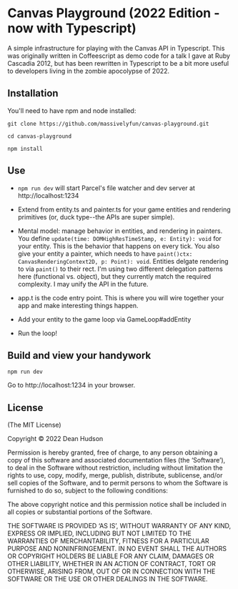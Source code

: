 # Canvas Playground (2022 Edition - now with Typescript)

A simple infrastructure for playing with the Canvas API in Typescript. This was originally written in Coffeescript as demo code for a talk I gave at Ruby Cascadia 2012, but has been rewritten in Typescript to be a bit more useful to developers living in the zombie apocolypse of 2022.

## Installation

You'll need to have npm and node installed:

```
git clone https://github.com/massivelyfun/canvas-playground.git

cd canvas-playground

npm install
```

## Use

* ```npm run dev``` will start Parcel's file watcher and dev server at http://localhost:1234

* Extend from entity.ts and painter.ts for your game entities and rendering primitives (or, duck type--the APIs are super simple).

* Mental model: manage behavior in entities, and rendering in painters. You define ```update(time: DOMHighResTimeStamp, e: Entity): void``` for your entity. This is the behavior that happens on every tick. You also give your entity a painter, which needs to have ```paint()ctx: CanvasRenderingContext2D, p: Point): void```. Entities delgate rendering to via ```paint()```  to their rect. I'm using two different delegation patterns here (functional vs. object), but they currently match the required complexity. I may unify the API in the future.

* app.t  is the code entry point. This is where you will wire together your app and make interesting things happen.

* Add your entity to the game loop via GameLoop#addEntity

* Run the loop!

## Build and view your handywork

```
npm run dev
```
Go to http://localhost:1234 in your browser. 

## License

(The MIT License)

Copyright © 2022 Dean Hudson

Permission is hereby granted, free of charge, to any person obtaining a copy of this software and associated documentation files (the ‘Software’), to deal in the Software without restriction, including without limitation the rights to use, copy, modify, merge, publish, distribute, sublicense, and/or sell copies of the Software, and to permit persons to whom the Software is furnished to do so, subject to the following conditions:

The above copyright notice and this permission notice shall be included in all copies or substantial portions of the Software.

THE SOFTWARE IS PROVIDED ‘AS IS’, WITHOUT WARRANTY OF ANY KIND, EXPRESS OR IMPLIED, INCLUDING BUT NOT LIMITED TO THE WARRANTIES OF MERCHANTABILITY, FITNESS FOR A PARTICULAR PURPOSE AND NONINFRINGEMENT. IN NO EVENT SHALL THE AUTHORS OR COPYRIGHT HOLDERS BE LIABLE FOR ANY CLAIM, DAMAGES OR OTHER LIABILITY, WHETHER IN AN ACTION OF CONTRACT, TORT OR OTHERWISE, ARISING FROM, OUT OF OR IN CONNECTION WITH THE SOFTWARE OR THE USE OR OTHER DEALINGS IN THE SOFTWARE.